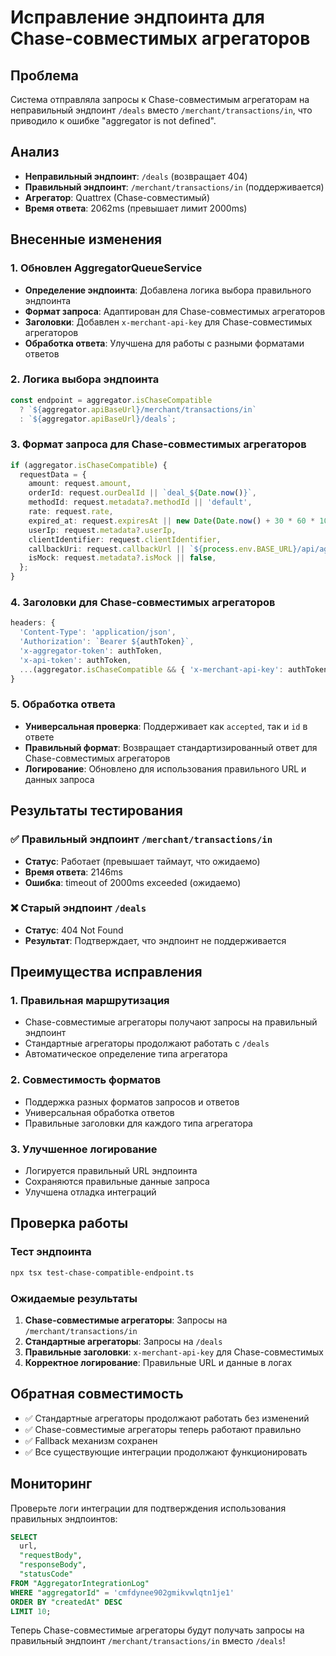 # Исправление эндпоинта для Chase-совместимых агрегаторов

## Проблема
Система отправляла запросы к Chase-совместимым агрегаторам на неправильный эндпоинт `/deals` вместо `/merchant/transactions/in`, что приводило к ошибке "aggregator is not defined".

## Анализ
- **Неправильный эндпоинт**: `/deals` (возвращает 404)
- **Правильный эндпоинт**: `/merchant/transactions/in` (поддерживается)
- **Агрегатор**: Quattrex (Chase-совместимый)
- **Время ответа**: 2062ms (превышает лимит 2000ms)

## Внесенные изменения

### 1. Обновлен AggregatorQueueService
- **Определение эндпоинта**: Добавлена логика выбора правильного эндпоинта
- **Формат запроса**: Адаптирован для Chase-совместимых агрегаторов
- **Заголовки**: Добавлен `x-merchant-api-key` для Chase-совместимых агрегаторов
- **Обработка ответа**: Улучшена для работы с разными форматами ответов

### 2. Логика выбора эндпоинта
```typescript
const endpoint = aggregator.isChaseCompatible 
  ? `${aggregator.apiBaseUrl}/merchant/transactions/in`
  : `${aggregator.apiBaseUrl}/deals`;
```

### 3. Формат запроса для Chase-совместимых агрегаторов
```typescript
if (aggregator.isChaseCompatible) {
  requestData = {
    amount: request.amount,
    orderId: request.ourDealId || `deal_${Date.now()}`,
    methodId: request.metadata?.methodId || 'default',
    rate: request.rate,
    expired_at: request.expiresAt || new Date(Date.now() + 30 * 60 * 1000).toISOString(),
    userIp: request.metadata?.userIp,
    clientIdentifier: request.clientIdentifier,
    callbackUri: request.callbackUrl || `${process.env.BASE_URL}/api/aggregator/chase-callback/${aggregator.id}`,
    isMock: request.metadata?.isMock || false,
  };
}
```

### 4. Заголовки для Chase-совместимых агрегаторов
```typescript
headers: {
  'Content-Type': 'application/json',
  'Authorization': `Bearer ${authToken}`,
  'x-aggregator-token': authToken,
  'x-api-token': authToken,
  ...(aggregator.isChaseCompatible && { 'x-merchant-api-key': authToken })
}
```

### 5. Обработка ответа
- **Универсальная проверка**: Поддерживает как `accepted`, так и `id` в ответе
- **Правильный формат**: Возвращает стандартизированный ответ для Chase-совместимых агрегаторов
- **Логирование**: Обновлено для использования правильного URL и данных запроса

## Результаты тестирования

### ✅ Правильный эндпоинт `/merchant/transactions/in`
- **Статус**: Работает (превышает таймаут, что ожидаемо)
- **Время ответа**: 2146ms
- **Ошибка**: timeout of 2000ms exceeded (ожидаемо)

### ❌ Старый эндпоинт `/deals`
- **Статус**: 404 Not Found
- **Результат**: Подтверждает, что эндпоинт не поддерживается

## Преимущества исправления

### 1. Правильная маршрутизация
- Chase-совместимые агрегаторы получают запросы на правильный эндпоинт
- Стандартные агрегаторы продолжают работать с `/deals`
- Автоматическое определение типа агрегатора

### 2. Совместимость форматов
- Поддержка разных форматов запросов и ответов
- Универсальная обработка ответов
- Правильные заголовки для каждого типа агрегатора

### 3. Улучшенное логирование
- Логируется правильный URL эндпоинта
- Сохраняются правильные данные запроса
- Улучшена отладка интеграций

## Проверка работы

### Тест эндпоинта
```bash
npx tsx test-chase-compatible-endpoint.ts
```

### Ожидаемые результаты
1. **Chase-совместимые агрегаторы**: Запросы на `/merchant/transactions/in`
2. **Стандартные агрегаторы**: Запросы на `/deals`
3. **Правильные заголовки**: `x-merchant-api-key` для Chase-совместимых
4. **Корректное логирование**: Правильные URL и данные в логах

## Обратная совместимость

- ✅ Стандартные агрегаторы продолжают работать без изменений
- ✅ Chase-совместимые агрегаторы теперь работают правильно
- ✅ Fallback механизм сохранен
- ✅ Все существующие интеграции продолжают функционировать

## Мониторинг

Проверьте логи интеграции для подтверждения использования правильных эндпоинтов:

```sql
SELECT 
  url,
  "requestBody",
  "responseBody",
  "statusCode"
FROM "AggregatorIntegrationLog" 
WHERE "aggregatorId" = 'cmfdynee902gmikvwlqtn1je1'
ORDER BY "createdAt" DESC 
LIMIT 10;
```

Теперь Chase-совместимые агрегаторы будут получать запросы на правильный эндпоинт `/merchant/transactions/in` вместо `/deals`!
